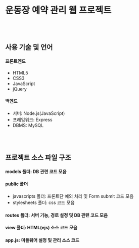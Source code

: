 # 운동장 예약 관리 웹 프로젝트  
<br/><br/>


## 사용 기술 및 언어

#### 프론트엔드
+ HTML5
+ CSS3
+ JavaScript
+ jQuery


#### 백엔드
+ 서버: Node.js(JavaScript)
+ 프레임워크: Express
+ DBMS: MySQL



<br/><br/>

## 프로젝트 소스 파일 구조
#### models 폴더: DB 관련 코드 모음
#### public 폴더
+ javascripts 폴더: 프론트단 예외 처리 및 Form submit 코드 모음
+ stylesheets 폴더: css 코드 모음
#### routes 폴더: 서버 기능, 경로 설정 및 DB 관련 코드 모음
#### view 폴더: HTML(ejs) 소스 코드 모음
#### app.js: 미들웨어 설정 및 관리 소스 코드
